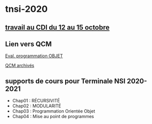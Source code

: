 # tnsi-2020
## [travail au CDI du 12 au 15 octobre](https://github.com/thfruchart/tnsi-2020/blob/master/Travail_CDI.pdf)


## Lien vers QCM
[Eval. programmation OBJET](https://genumsi.inria.fr/qcm.php?h=013994c45fe5c275c85efc89953c8b5e)


[QCM archivés](https://github.com/thfruchart/tnsi-2020/blob/master/QCM_archives.md)


## supports de cours pour Terminale NSI 2020-2021
- Chap01 : RÉCURSIVITÉ
- Chap02 : MODULARITÉ
- Chap03 : Programmation Orientée Objet
- Chap04 : Mise au point de programmes

